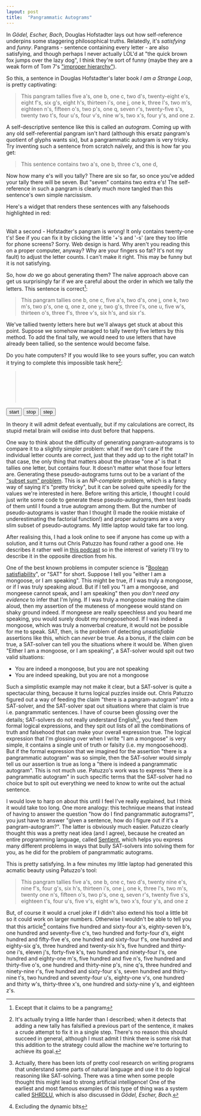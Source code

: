 ```yaml
---
layout: post
title:  "Pangrammatic Autograms"
---
```


In *Gödel, Escher, Bach*, Douglas Hofstadter lays out how self-reference
underpins some staggering philosophical truths. Relatedly, it's *satisfying* and
*funny*. Pangrams - sentence containing every letter - are also satisfying, and
though perhaps I never actually LOL'd at "the quick brown fox jumps over the
lazy dog", I think they're sort of funny (maybe they are a weak form of Tom 7's
["improper hierarchy"](https://www.youtube.com/watch?v=ar9WRwCiSr0)).

So this, a sentence in Douglas Hofstadter's later book *I am a Strange Loop*, is
pretty captivating:

> This pangram tallies five a's, one b, one c, two d's, twenty-eight e's, eight
> f's, six g's, eight h's, thirteen i's, one j, one k, three l's, two m's,
> eighteen n's, fifteen o's, two p's, one q, seven r's, twenty-five s's, twenty
> two t's, four u's, four v's, nine w's, two x's, four y's, and one z.

A self-descriptive sentence like this is called an *autogram*. Coming up with any
old self-referential pangram isn't hard (although this ersatz pangram's quotient
of glyphs wants six), but a pangrammatic autogram is very tricky. Try inventing
such a sentence from scratch naïvely, and this is how far you get:

> This sentence contains two a's, one b, three c's, one d,

Now how many e's will you tally? There are six so far, so once you've added your
tally there will be seven. But "seven" contains two extra e's! The
self-reference in such a pangram is clearly much more tangled than this
sentence's own simple narcissism.

Here's a widget that renders these sentences with any falsehoods highlighted in
red:

<blockquote id="sentence"></blockquote>
<table style="border: none;"><tr id="letter-counts"></tr></table>
<script src="https://d3js.org/d3.v5.min.js"></script>
<script src="/assets/js/pangrams.js"></script>

Wait a second - Hofstadter's pangram  is wrong! It only contains twenty-one t's!
See if you can  fix it by clicking the little '+'s and  '-s' (are they too little
for phone screens?  Sorry. Web design is  hard. Why aren't you reading this on a
proper computer,  anyway? Why  are your fingers  so fat? It's  not my  fault) to
adjust the letter counts. I can't make it right. This may be funny but it is not
satisfying.

So, how *do* we go about generating them? The naïve approach above can get us
surprisingly far if we are careful about the order in which we tally the
letters. This sentence is correct[^1]:

> This pangram tallies one b, one c, five a's, two d's, one j, one k, two m's,
  two p's, one q, one z, one y, two g's, three l's, one u, five w's, thirteen
  o's, three f's, three v's, six h's, and six r's.

We've tallied twenty letters here but we'll always get stuck at about this
point. Suppose we somehow managed to tally twenty five letters by this
method. To add the final tally, we would need to use letters that have already
been tallied, so the sentence would become false.

Do you hate computers? If you would like to see yours suffer, you can watch it
trying to complete this impossible task here[^2]:

<blockquote id="suffering-sentence" style="line-height: 2em; height: 6em"></blockquote>
<button id="suffering-start">start</button>
<button id="suffering-stop">stop</button>
<button id="suffering-step">step</button>

In theory it will admit defeat eventually, but if my calculations are correct,
its stupid metal brain will oxidise into dust before that happens.

One way to think about the difficulty of generating pangram-autograms is to
compare it to a slightly simpler problem: what if we don't care if the
individual letter counts are correct, just that they add up to the right total?
In that case, the only thing that matters about the phrase "one a" is that it
tallies one letter, but contains four. It doesn't matter what those four letters
are. Generating these pseudo-autograms turns out to be a variant of the ["subset
sum" problem](https://en.wikipedia.org/wiki/Subset_sum_problem). This is an
*NP-complete* problem, which is a fancy way of saying it's "pretty tricky", but
it can be solved quite speedily for the values we're interested in here. Before
writing this article, I thought I could just write some code to generate these
pseudo-autograms, then test loads of them until I found a true autogram among
them. But the number of pseudo-autograms is vaster than I thought (I made the
rookie mistake of underestimating the factorial function!) and proper autograms
are a very slim subset of pseudo-autograms. My little laptop would take far too
long.

After realising this, I had a look online to see if anyone has come up with a
solution, and it turns out Chris Patuzzo has found rather a good one. He
describes it rather well in [this podcast](https://whyarecomputers.com/4) so in
the interest of variety I'll try to describe it in the opposite direction from
his.

One of the best known problems in computer science is "[Boolean
satisfiability](https://en.wikipedia.org/wiki/Boolean_satisfiability_problem)",
or "SAT" for short. Suppose I tell you "either I am a mongoose, or I am
speaking". This might be true, if I was truly a mongoose, or if I was truly
speaking aloud. But if I tell you "I am a mongoose, and mongeese cannot speak,
and I am speaking" then *you don't need any evidence* to infer that I'm
lying. If I was truly a mongoose making the claim aloud, then my assertion of
the muteness of mongeese would stand on shaky ground indeed. If mongeese are
really speechless and you heard me speaking, you would surely doubt my
mongoosehood. If I was indeed a mongoose, which was truly a nonverbal creature,
it would not be possible for me to speak. SAT, then, is the problem of detecting
*unsatisfiable* assertions like this, which can *never* be true. As a bonus, if
the claim *can* be true, a SAT-solver can tell you the situations where it would
be. When given "Either I am a mongoose, or I am speaking", a SAT-solver would
spit out two valid situations:

- You are indeed a mongoose, but you are not speaking
- You are indeed speaking, but you are not a mongoose

Such a simplistic example may not make it clear, but a SAT-solver is quite a
spectacular thing, because it turns logical puzzles inside out. Chris Patuzzo
figured out a way of feeding the claim "there is a pangram-autogram" into a
SAT-solver, and the SAT-solver spat out situations where that claim is true
i.e. pangrammatic sentences. I have of course been glossing over the details;
SAT-solvers do not really understand English[^3], you feed them formal logical
expressions, and they spit out lists of all the combinations of truth and
falsehood that can make your overall expression true. The logical expression
that I'm glossing over when I write "I am a mongoose" is very simple, it
contains a single unit of truth or falsity (i.e. my mongoosehood). But if the
formal expression that we imagined for the assertion "there is a pangrammatic
autogram" was so simple, then the SAT-solver would simply tell us our assertion
is true as long a "there is indeed a pangrammatic autogram". This is not much
use. Patuzzo's work was to express "there is a pangrammatic autogram" in such
specific terms that the SAT-solver had no choice but to spit out everything we
need to know to write out the actual sentence.

I would love to harp on about this until I feel I've really explained, but I
think it would take too long. One more analogy: this technique means that
instead of having to answer the question "how do I find pangrammatic
autograms?", you just have to answer "given a sentence, how do I figure out if
it's a pangram-autogram?". The latter is obviously much easier. Patuzzo
clearly thought this was a pretty neat idea (and I agree), because he created an
entire programming language, called [Sentient](https://sentient-lang.org), which
helps you express many different problems in ways that bully SAT-solvers into
solving them for you, as he did for the problem of pangrammatic autograms.

This is pretty satisfying. In a few minutes my little laptop had generated this
acmatic beauty using Patuzzo's tool:

> This pangram tallies five a's, one b, one c, two d's, twenty nine e's, nine
  f's, four g's, six h's, thirteen i's, one j, one k, three l's, two m's, twenty
  one n's, fifteen o's, two p's, one q, seven r's, twenty five s's, eighteen
  t's, four u's, five v's, eight w's, two x's, four y's, and one z

But, of course it would a cruel joke if I didn't also extend his tool a little
bit so it could work on larger numbers. Otherwise I wouldn't be able to tell you
that this article[^4] contains five hundred and sixty-four a's, eighty-seven
b's, one hundred and seventy-five c's, two hundred and forty-four d's, eight
hundred and fifty-five e's, one hundred and sixty-four f's, one hundred and
eighty-six g's, three hundred and twenty-six h's, five hundred and thirty-one
i's, eleven j's, forty-five k's, two hundred and ninety-four l's, one hundred
and eighty-one m's, five hundred and five n's, five hundred and thirty-five o's,
one hundred and thirty-nine p's, nine q's, three hundred and ninety-nine r's,
five hundred and sixty-four s's, seven hundred and thirty-nine t's, two hundred
and seventy-four u's, eighty-one v's, one hundred and thirty w's, thirty-three
x's, one hundred and sixty-nine y's, and eighteen z's.

[^1]: Except that it claims to be a pangram

[^2]: It's actually trying a little harder than I described; when it detects
      that adding a new tally has falsified a previous part of the sentence, it
      makes a crude attempt to fix it in a single step. There's no reason this
      should succeed in general, although I must admit I think there is some
      risk that this addition to the strategy could allow the machine we're
      torturing to achieve its goal.

[^3]: Actually, there has been lots of pretty cool research on writing programs
      that understand some parts of natural language and use it to do logical
      reasoning like SAT-solving. There was a time when some people thought this
      might lead to strong artificial intelligence! One of the earliest and most
      famous examples of this type of thing was a system called
      [SHRDLU](https://en.wikipedia.org/wiki/SHRDLU), which is also discussed in
      *Gödel, Escher, Bach*.

[^4]: Excluding the dynamic bits
